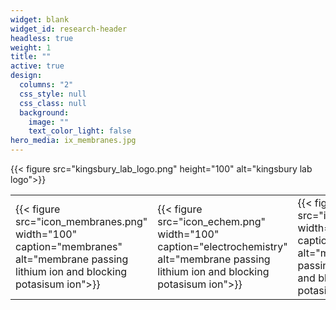 ```yaml
---
widget: blank
widget_id: research-header
headless: true
weight: 1
title: ""
active: true
design:
  columns: "2"
  css_style: null
  css_class: null
  background:
    image: ""
    text_color_light: false
hero_media: ix_membranes.jpg
---
```

{{< figure src="kingsbury_lab_logo.png" height="100" alt="kingsbury lab logo">}}

<table  cellpadding="5">
	<tbody>
		<tr>
			<td>{{< figure src="icon_membranes.png" width="100" caption="membranes" alt="membrane passing lithium ion and blocking potasisum ion">}}</td>
			<td>
{{< figure src="icon_echem.png" width="100" caption="electrochemistry" alt="membrane passing lithium ion and blocking potasisum ion">}}</td>
			<td>{{< figure src="icon_dft.png" width="100" caption="simulations" alt="membrane passing lithium ion and blocking potasisum ion">}}</td>
			<td>
{{< figure src="icon_python.png" width="100" caption="software" alt="membrane passing lithium ion and blocking potasisum ion">}}</td>
		</tr>
	</tbody>
</table>







